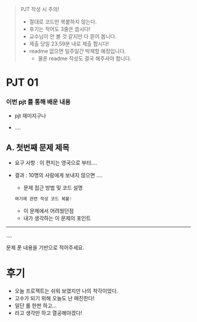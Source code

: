 >  PJT 작성 시 주의!
>
> * 절대로 코드만 복붙하지 않는다.
> * 후기는 적어도 3줄은 씁시다!
> * 교수님이 안 볼 것 같지만 다 뜯어 봅니다.
> * 제출 당일 23:59분 내로 제출 합시다!
> * readme 없으면 일주일간 박제할 예정입니다. 
>   * 물론 readme 작성도 결국 해주셔야 합니다. 

# PJT 01

### 이번 pjt 를 통해 배운 내용

* pjt 재미지구나

* ....



## A. 첫번째 문제 제목

* 요구 사항 : 이 편지는 영국으로 부터....

* 결과 : 10명의 사람에게 보내지 않으면 ....

  * 문제 접근 방법 및 코드 설명
  
  ```python
  여기에 관련 작성 코드 복붙!	
  ```
  
  * 이 문제에서 어려웠던점
  * 내가 생각하는 이 문제의 포인트

-----

....

문제 푼 내용을 기반으로 적어주세요.





# 후기

* 오늘 프로젝트는 쉬워 보였지만 나의 착각이었다.
* 고수가 되기 위해 오늘도 난 매진한다!
* 일단 롤 한판 하고... 
* 라고 생각만 하고 열공해야겠다!

